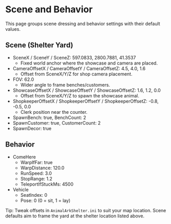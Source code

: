 # Scene and Behavior

This page groups scene dressing and behavior settings with their default values.

## Scene (Shelter Yard)
- SceneX / SceneY / SceneZ: 597.0833, 2800.7881, 41.3537
  - Fixed world anchor where the showcase and camera are placed.
- CameraOffsetX / CameraOffsetY / CameraOffsetZ: 4.5, 4.0, 1.6
  - Offset from SceneX/Y/Z for shop camera placement.
- FOV: 62.0
  - Wider angle to frame benches/customers.
- ShowcaseOffsetX / ShowcaseOffsetY / ShowcaseOffsetZ: 1.6, 1.2, 0.0
  - Offset from SceneX/Y/Z to spawn the showcase animal.
- ShopkeeperOffsetX / ShopkeeperOffsetY / ShopkeeperOffsetZ: -0.8, -0.5, 0.0
  - Clerk position near the counter.
- SpawnBench: true, BenchCount: 2
- SpawnCustomer: true, CustomerCount: 2
- SpawnDecor: true

## Behavior
- ComeHere
  - WarpIfFar: true
  - WarpDistance: 120.0
  - RunSpeed: 3.0
  - StopRange: 1.2
  - TeleportIfStuckMs: 4500
- Vehicle
  - SeatIndex: 0
  - Pose: 0 (0 = sit, 1 = lay)

Tip: Tweak offsets in `AnimalArkShelter.ini` to suit your map location. Scene defaults aim to frame the yard at the shelter location listed above.

